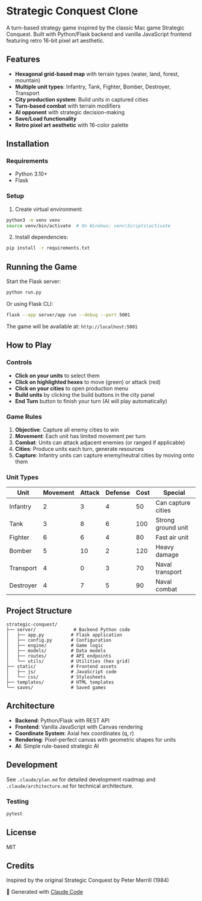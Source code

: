 # Strategic Conquest Clone

A turn-based strategy game inspired by the classic Mac game Strategic Conquest. Built with Python/Flask backend and vanilla JavaScript frontend featuring retro 16-bit pixel art aesthetic.

## Features

- **Hexagonal grid-based map** with terrain types (water, land, forest, mountain)
- **Multiple unit types**: Infantry, Tank, Fighter, Bomber, Destroyer, Transport
- **City production system**: Build units in captured cities
- **Turn-based combat** with terrain modifiers
- **AI opponent** with strategic decision-making
- **Save/Load functionality**
- **Retro pixel art aesthetic** with 16-color palette

## Installation

### Requirements

- Python 3.10+
- Flask

### Setup

1. Create virtual environment:
```bash
python3 -m venv venv
source venv/bin/activate  # On Windows: venv\Scripts\activate
```

2. Install dependencies:
```bash
pip install -r requirements.txt
```

## Running the Game

Start the Flask server:
```bash
python run.py
```

Or using Flask CLI:
```bash
flask --app server/app run --debug --port 5001
```

The game will be available at: `http://localhost:5001`

## How to Play

### Controls

- **Click on your units** to select them
- **Click on highlighted hexes** to move (green) or attack (red)
- **Click on your cities** to open production menu
- **Build units** by clicking the build buttons in the city panel
- **End Turn** button to finish your turn (AI will play automatically)

### Game Rules

1. **Objective**: Capture all enemy cities to win
2. **Movement**: Each unit has limited movement per turn
3. **Combat**: Units can attack adjacent enemies (or ranged if applicable)
4. **Cities**: Produce units each turn, generate resources
5. **Capture**: Infantry units can capture enemy/neutral cities by moving onto them

### Unit Types

| Unit | Movement | Attack | Defense | Cost | Special |
|------|----------|--------|---------|------|---------|
| Infantry | 2 | 3 | 4 | 50 | Can capture cities |
| Tank | 3 | 8 | 6 | 100 | Strong ground unit |
| Fighter | 6 | 6 | 4 | 80 | Fast air unit |
| Bomber | 5 | 10 | 2 | 120 | Heavy damage |
| Transport | 4 | 0 | 3 | 70 | Naval transport |
| Destroyer | 4 | 7 | 5 | 90 | Naval combat |

## Project Structure

```
strategic-conquest/
├── server/              # Backend Python code
│   ├── app.py          # Flask application
│   ├── config.py       # Configuration
│   ├── engine/         # Game logic
│   ├── models/         # Data models
│   ├── routes/         # API endpoints
│   └── utils/          # Utilities (hex grid)
├── static/             # Frontend assets
│   ├── js/             # JavaScript code
│   └── css/            # Stylesheets
├── templates/          # HTML templates
└── saves/              # Saved games

```

## Architecture

- **Backend**: Python/Flask with REST API
- **Frontend**: Vanilla JavaScript with Canvas rendering
- **Coordinate System**: Axial hex coordinates (q, r)
- **Rendering**: Pixel-perfect canvas with geometric shapes for units
- **AI**: Simple rule-based strategic AI

## Development

See `.claude/plan.md` for detailed development roadmap and `.claude/architecture.md` for technical architecture.

### Testing

```bash
pytest
```

## License

MIT

## Credits

Inspired by the original Strategic Conquest by Peter Merrill (1984)

🤖 Generated with [Claude Code](https://claude.com/claude-code)
